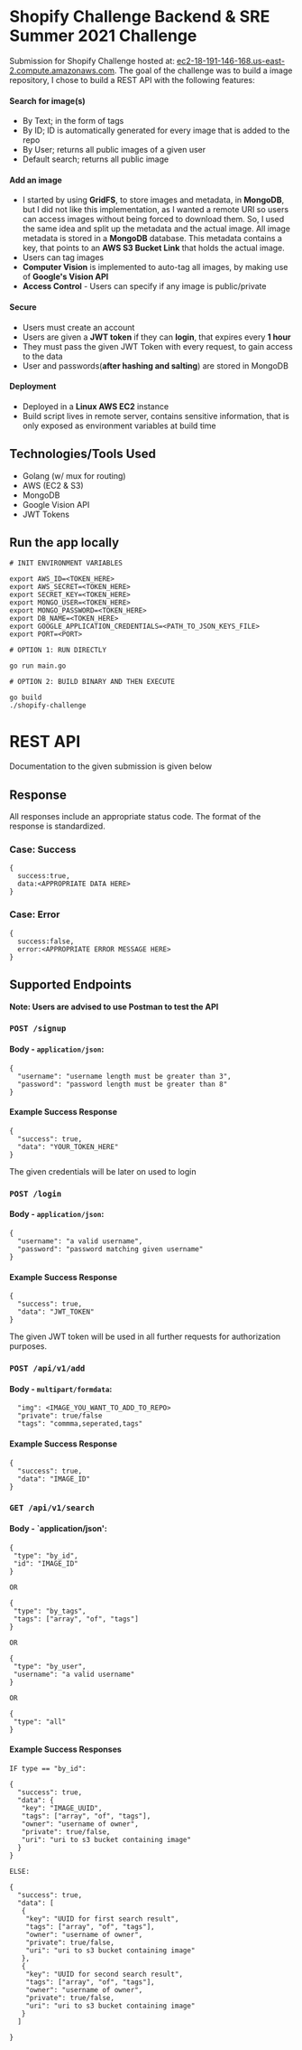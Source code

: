 # Shopify Challenge Backend & SRE Summer 2021 Challenge

Submission for Shopify Challenge hosted at: [ec2-18-191-146-168.us-east-2.compute.amazonaws.com](https://ec2-18-191-146-168.us-east-2.compute.amazonaws.com). The goal of the challenge was to build a image repository, I chose to build a REST API with the following features:
#### Search for image(s)
  * By Text; in the form of tags
  * By ID; ID is automatically generated for every image that is added to the repo
  * By User; returns all public images of a given user
  * Default search; returns all public image
  
#### Add an image
  * I started by using **GridFS**, to store images and metadata, in **MongoDB**, but I did not like this implementation, as I wanted a remote URI so users can access images without being forced to download them. So, I used the same idea and split up the metadata and the actual image. All image metadata is stored in a **MongoDB** database. This metadata contains a key, that points to an **AWS S3 Bucket Link** that holds the actual image.
  * Users can tag images
  * **Computer Vision** is implemented to auto-tag all images, by making use of **Google's Vision API**
  * **Access Control** - Users can specify if any image is public/private
  
 #### Secure 
  * Users must create an account
  * Users are given a **JWT token** if they can **login**, that expires every **1 hour**
  * They must pass the given JWT Token with every request, to gain access to the data
  * User and passwords(**after hashing and salting**) are stored in MongoDB
  
 #### Deployment 
  * Deployed in a **Linux AWS EC2** instance
  * Build script lives in remote server, contains sensitive information, that is only exposed as environment variables at build time

## Technologies/Tools Used
* Golang (w/ mux for routing)
* AWS (EC2 & S3)
* MongoDB
* Google Vision API
* JWT Tokens


## Run the app locally
    
    # INIT ENVIRONMENT VARIABLES
    
    export AWS_ID=<TOKEN_HERE>
    export AWS_SECRET=<TOKEN_HERE>
    export SECRET_KEY=<TOKEN_HERE>
    export MONGO_USER=<TOKEN_HERE>
    export MONGO_PASSWORD=<TOKEN_HERE>
    export DB_NAME=<TOKEN_HERE>
    export GOOGLE_APPLICATION_CREDENTIALS=<PATH_TO_JSON_KEYS_FILE>
    export PORT=<PORT>
    
    # OPTION 1: RUN DIRECTLY
    
    go run main.go
    
    # OPTION 2: BUILD BINARY AND THEN EXECUTE
    
    go build
    ./shopify-challenge
    
  

# REST API 

Documentation to the given submission is given below

## Response

All responses include an appropriate status code. The format of the response is standardized. 

### Case: Success
 
    { 
      success:true, 
      data:<APPROPRIATE DATA HERE>
    }

### Case: Error
 
    { 
      success:false, 
      error:<APPROPRIATE ERROR MESSAGE HERE>
    }
    
## Supported Endpoints

**Note: Users are advised to use Postman to test the API** 

### `POST /signup`
   #### Body - `application/json`:
   ```
   {
     "username": "username length must be greater than 3",
     "password": "password length must be greater than 8"
   }
   ```
   #### Example Success Response
   ```
   {
     "success": true,
     "data": "YOUR_TOKEN_HERE"
   }
   ```
   The given credentials will be later on used to login
   
### `POST /login`
   #### Body - `application/json`:
   ```
   {
     "username": "a valid username",
     "password": "password matching given username"
   }
   ```
   #### Example Success Response
   ```
   {
     "success": true,
     "data": "JWT_TOKEN"
   }
   ```
   The given JWT token will be used in all further requests for authorization purposes.
   
### `POST /api/v1/add`
   #### Body - `multipart/formdata`:
   ```
     "img": <IMAGE_YOU_WANT_TO_ADD_TO_REPO>
     "private": true/false
     "tags": "commma,seperated,tags"
   ```
   #### Example Success Response
   ```
   {
     "success": true,
     "data": "IMAGE_ID"
   }
   ```
### `GET /api/v1/search`
   #### Body - `application/json':
   ```
   {
    "type": "by_id",
    "id": "IMAGE_ID"
   }
   
   OR 
   
   {
    "type": "by_tags",
    "tags": ["array", "of", "tags"]
   }
   
   OR 
   
   {
    "type": "by_user",
    "username": "a valid username"
   }
   
   OR
   
   {
    "type": "all"
   }
   ```
   #### Example Success Responses
   ```
   IF type == "by_id": 
   
   {
     "success": true,
     "data": {
      "key": "IMAGE_UUID",
      "tags": ["array", "of", "tags"],
      "owner": "username of owner",
      "private": true/false,
      "uri": "uri to s3 bucket containing image"
     }
   }
   
   ELSE: 
   
   {
     "success": true,
     "data": [
      {
       "key": "UUID for first search result",
       "tags": ["array", "of", "tags"],
       "owner": "username of owner",
       "private": true/false,
       "uri": "uri to s3 bucket containing image"
      },
      {
       "key": "UUID for second search result",
       "tags": ["array", "of", "tags"],
       "owner": "username of owner",
       "private": true/false,
       "uri": "uri to s3 bucket containing image"
      }
     ]

   }
   ```


